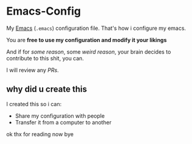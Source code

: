 # Emacs-Config

My [Emacs](https://www.gnu.org/software/emacs) (`.emacs`) configuration file. That's how i configure my emacs.

You are **free to use my configuration and modify it your likings**

And if for *some reason*, some *weird reason*, your brain decides to contribute to this shit, you can.

I will review any *PRs*.

## why did u create this
I created this so i can: 
- Share my configuration with people
- Transfer it from a computer to another

ok thx for reading now bye
